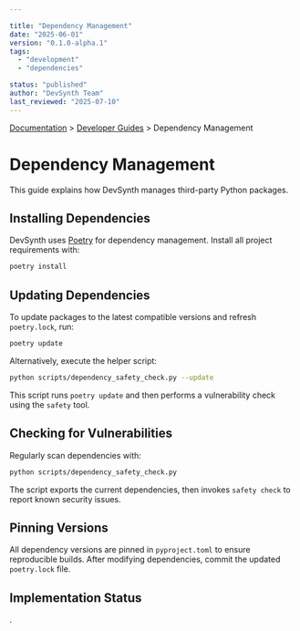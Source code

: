 ```yaml
---

title: "Dependency Management"
date: "2025-06-01"
version: "0.1.0-alpha.1"
tags:
  - "development"
  - "dependencies"

status: "published"
author: "DevSynth Team"
last_reviewed: "2025-07-10"
---
```

<div class="breadcrumbs">
<a href="../index.md">Documentation</a> &gt; <a href="index.md">Developer Guides</a> &gt; Dependency Management
</div>

# Dependency Management

This guide explains how DevSynth manages third-party Python packages.

## Installing Dependencies

DevSynth uses [Poetry](https://python-poetry.org/) for dependency
management. Install all project requirements with:

```bash
poetry install
```

## Updating Dependencies

To update packages to the latest compatible versions and refresh
`poetry.lock`, run:

```bash
poetry update
```

Alternatively, execute the helper script:

```bash
python scripts/dependency_safety_check.py --update
```

This script runs `poetry update` and then performs a vulnerability
check using the `safety` tool.

## Checking for Vulnerabilities

Regularly scan dependencies with:

```bash
python scripts/dependency_safety_check.py
```

The script exports the current dependencies, then invokes
`safety check` to report known security issues.

## Pinning Versions

All dependency versions are pinned in `pyproject.toml` to ensure
reproducible builds. After modifying dependencies, commit the updated
`poetry.lock` file.
## Implementation Status

.
